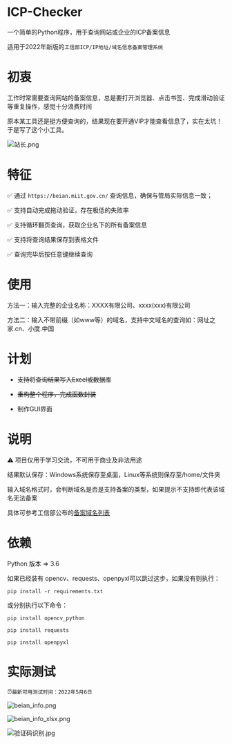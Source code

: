 # ICP-Checker

一个简单的Python程序，用于查询网站或企业的ICP备案信息

适用于2022年新版的`工信部ICP/IP地址/域名信息备案管理系统`

# 初衷

工作时常需要查询网站的备案信息，总是要打开浏览器、点击书签、完成滑动验证等重复操作，感觉十分浪费时间

原本某工具还是挺方便查询的，结果现在要开通VIP才能查看信息了，实在太坑！于是写了这个小工具。

![站长.png](http://ww1.sinaimg.cn/large/61e8a333gy1gqjfsan5qvj20xg0760sv.jpg)

# 特征

✅ 通过 `https://beian.miit.gov.cn/` 查询信息，确保与管局实际信息一致；

✅ 支持自动完成拖动验证，存在极低的失败率

✅ 支持循环翻页查询，获取企业名下的所有备案信息

✅ 支持将查询结果保存到表格文件

✅ 查询完毕后按任意键继续查询

# 使用

方法一：输入完整的企业名称：XXXX有限公司、xxxx(xxx)有限公司

方法二：输入不带前缀（如www等）的域名，支持中文域名的查询如：网址之家.cn、小度.中国

# 计划

* ~~支持将查询结果写入Excel或数据库~~

* ~~重构整个程序，完成函数封装~~

* 制作GUI界面

# 说明

⚠ 项目仅用于学习交流，不可用于商业及非法用途

结果默认保存：Windows系统保存至桌面，Linux等系统则保存至/home/文件夹

输入域名格式时，会判断域名是否是支持备案的类型，如果提示不支持即代表该域名无法备案

具体可参考工信部公布的[备案域名列表](http://xn--fiq8ituh5mn9d1qbc28lu5dusc.xn--vuq861b/)

# 依赖

Python 版本 => 3.6

如果已经装有 opencv、requests、openpyxl可以跳过这步，如果没有则执行：

`pip install -r requirements.txt`

或分别执行以下命令：

`pip install opencv_python`

`pip install requests`

`pip install openpyxl`

# 实际测试

⏰`最新可用测试时间：2022年5月6日`

![beian_info.png](https://pic.rmb.bdstatic.com/bjh/5ffd54074744c80343a8e466fcd76be0.png)

![beian_info_xlsx.png](https://pic.rmb.bdstatic.com/bjh/539ab061960a8866feb41d88b490355a.png)

![验证码识别.jpg](http://ww1.sinaimg.cn/large/61e8a333gy1gqjgtbrt35j20dw05agm8.jpg)
